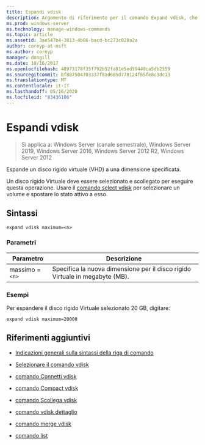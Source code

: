 ```yaml
---
title: Espandi vdisk
description: Argomento di riferimento per il comando Expand vdisk, che espande un disco rigido virtuale (VHD) a una dimensione specificata.
ms.prod: windows-server
ms.technology: manage-windows-commands
ms.topic: article
ms.assetid: 3ae547b4-3813-4b86-bacd-bc273c028a2a
author: coreyp-at-msft
ms.author: coreyp
manager: dongill
ms.date: 10/16/2017
ms.openlocfilehash: 48973178f35f792b52fa81e5ed59449ca5db2559
ms.sourcegitcommit: bf887504703337f8ad685d778124f65fe8c3dc13
ms.translationtype: MT
ms.contentlocale: it-IT
ms.lasthandoff: 05/16/2020
ms.locfileid: "83436186"
---
```

# <a name="expand-vdisk"></a>Espandi vdisk

> Si applica a: Windows Server (canale semestrale), Windows Server 2019, Windows Server 2016, Windows Server 2012 R2, Windows Server 2012

Espande un disco rigido virtuale (VHD) a una dimensione specificata.

Un disco rigido Virtuale deve essere selezionato e scollegato per eseguire questa operazione. Usare il [comando select vdisk](select-vdisk.md) per selezionare un volume e spostare lo stato attivo a esso.

## <a name="syntax"></a>Sintassi

```
expand vdisk maximum=<n>
```

### <a name="parameters"></a>Parametri

 | Parametro | Descrizione |
 |---------- | ----------- |
 | massimo =`<n>` | Specifica la nuova dimensione per il disco rigido Virtuale in megabyte (MB). |

### <a name="examples"></a>Esempi

Per espandere il disco rigido Virtuale selezionato 20 GB, digitare:

```
expand vdisk maximum=20000
```

## <a name="additional-references"></a>Riferimenti aggiuntivi

- [Indicazioni generali sulla sintassi della riga di comando](command-line-syntax-key.md)

- [Selezionare il comando vdisk](select-vdisk.md)

- [comando Connetti vdisk](attach-vdisk.md)

- [comando Compact vdisk](compact-vdisk.md)

- [comando Scollega vdisk](detach-vdisk.md)

- [comando vdisk dettaglio](detail-vdisk.md)

- [comando merge vdisk](merge-vdisk.md)

- [comando list](list.md)
